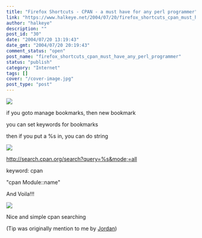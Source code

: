 ```yaml
---
title: "Firefox Shortcuts - CPAN - a must have for any perl programmer"
link: "https://www.halkeye.net/2004/07/20/firefox_shortcuts_cpan_must_have_any_perl_programmer/"
author: "halkeye"
description: ""
post_id: "30"
date: "2004/07/20 13:19:43"
date_gmt: "2004/07/20 20:19:43"
comment_status: "open"
post_name: "firefox_shortcuts_cpan_must_have_any_perl_programmer"
status: "publish"
category: "Internet"
tags: []
cover: "/cover-image.jpg"
post_type: "post"
---
```


![](http://www.halkeye.net/img/blog/tips/bookmarks1.jpg)  

if you goto manage bookmarks, then new bookmark  

you can set keywords for bookmarks  

then if you put a %s in, you can do  string

![](http://www.halkeye.net/img/blog/tips/bookmarks2.jpg)  

http://search.cpan.org/search?query=%s&mode;=all  

keyword: cpan  

"cpan Module::name"

And Voila!!!  

![](http://www.halkeye.net/img/blog/tips/bookmarks3.jpg)  

Nice and simple cpan searching

  

(Tip was originally mention to me by [Jordan](http://j0rd.ath.cx))